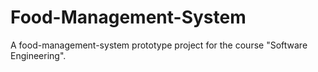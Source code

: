 # Food-Management-System
A food-management-system prototype project for the course "Software Engineering".
